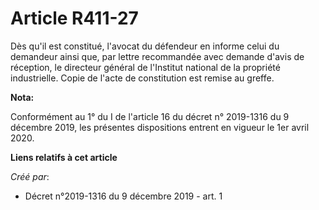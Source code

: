 # Article R411-27

Dès qu'il est constitué, l'avocat du défendeur en informe celui du demandeur ainsi que, par lettre recommandée avec demande
d'avis de réception, le directeur général de l'Institut national de la propriété industrielle. Copie de l'acte de
constitution est remise au greffe.

**Nota:**

Conformément au 1° du I de l'article 16 du décret n° 2019-1316 du 9 décembre 2019, les présentes dispositions entrent en
vigueur le 1er avril 2020.

**Liens relatifs à cet article**

_Créé par_:

  - Décret n°2019-1316 du 9 décembre 2019 - art. 1
